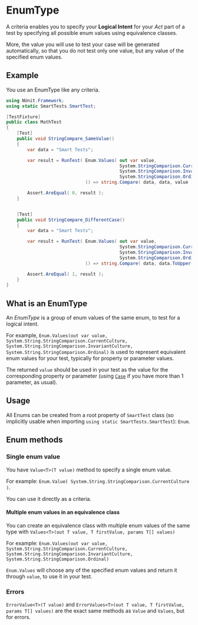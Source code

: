 # EnumType

A criteria enables you to specify your **Logical Intent** for your *Act* part of a test by specifying all possible enum values using equivalence classes.

More, the value you will use to test your case will be generated automatically, so that you do not test only one value, but any value of the specified enum values.

## Example

You use an EnumType like any criteria.

```C#
using NUnit.Framework;
using static SmartTests.SmartTest;

[TestFixture]
public class MathTest
{
    [Test]
    public void StringCompare_SameValue()
    {
        var data = "Smart Tests";

        var result = RunTest( Enum.Values( out var value,
                                           System.StringComparison.CurrentCulture,
                                           System.StringComparison.InvariantCulture,
                                           System.StringComparison.Ordinal),
                              () => string.Compare( data, data, value ) );

        Assert.AreEqual( 0, result );
    }


    [Test]
    public void StringCompare_DifferentCase()
    {
        var data = "Smart Tests";

        var result = RunTest( Enum.Values( out var value,
                                           System.StringComparison.CurrentCulture,
                                           System.StringComparison.InvariantCulture,
                                           System.StringComparison.Ordinal),
                              () => string.Compare( data, data.ToUpper(), value ) );

        Assert.AreEqual( 1, result );
    }
}
```

## What is an EnumType

An *EnumType* is a group of enum values of the same enum, to test for a logical intent.

For example,  `Enum.Values(out var value, System.String.StringComparison.CurrentCulture, System.String.StringComparison.InvariantCulture, System.String.StringComparison.Ordinal)` is used to represent equivalent enum values for your test, typically for property or parameter values.

The returned `value` should be used in your test as the value for the corresponding property or parameter (using [`Case`](../Cases/readme.md) if you have more than 1 parameter, as usual).

## Usage

All Enums can be created from a root property of `SmartTest` class (so implicitly usable when importing `using static SmartTests.SmartTest`): `Enum`.

## Enum methods

### Single enum value

You have `Value<T>(T value)` method to specify a single enum value.

For example: `Enum.Value( System.String.StringComparison.CurrentCulture )`.

You can use it directly as a criteria.

#### Multiple enum values in an equivalence class

You can create an equivalence class with multiple enum values of the same type with `Values<T>(out T value, T firstValue, params T[] values)`

For example: `Enum.Values(out var value, System.String.StringComparison.CurrentCulture, System.String.StringComparison.InvariantCulture, System.String.StringComparison.Ordinal)`

`Enum.Values` will choose any of the specified enum values and return it through  `value`, to use it in your test.

### Errors

`ErrorValue<T>(T value)` and `ErrorValues<T>(out T value, T firstValue, params T[] values)` are the exact same methods as `Value` and `Values`, but for errors.
